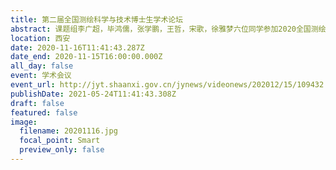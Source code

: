 ```yaml
---
title: 第二届全国测绘科学与技术博士生学术论坛
abstract: 课题组李广超，毕鸿儒，张学鹏，王哲，宋歌，徐雅梦六位同学参加2020全国测绘科学与技术博士生学术论坛
location: 西安
date: 2020-11-16T11:41:43.287Z
date_end: 2020-11-15T16:00:00.000Z
all_day: false
event: 学术会议
event_url: http://jyt.shaanxi.gov.cn/jynews/videonews/202012/15/109432.html?moduleid=23&action=category
publishDate: 2021-05-24T11:41:43.308Z
draft: false
featured: false
image:
  filename: 20201116.jpg
  focal_point: Smart
  preview_only: false
---
```

